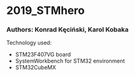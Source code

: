 # 2019_STMhero
### Authors: Konrad Kęciński, Karol Kobaka ###
Technology used:
- STM23F407VG board
- SystemWorkbench for STM32 environment
- STM32CubeMX
